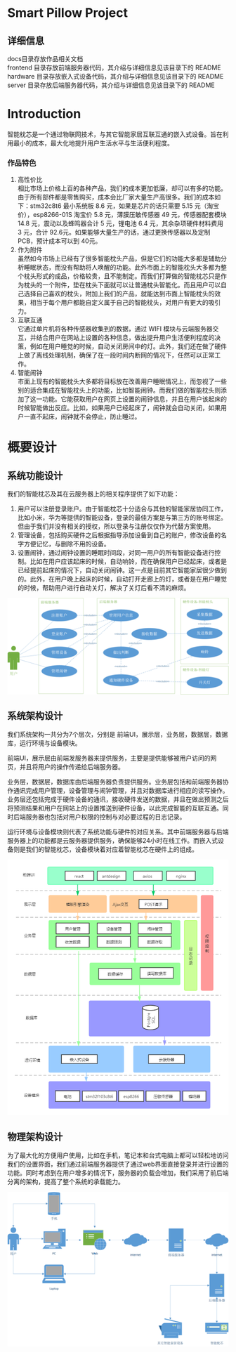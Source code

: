 # Smart Pillow Project
## 详细信息
docs目录存放作品相关文档  
frontend 目录存放前端服务器代码，其介绍与详细信息见该目录下的 README  
hardware 目录存放嵌入式设备代码，其介绍与详细信息见该目录下的 README  
server 目录存放后端服务器代码，其介绍与详细信息见该目录下的 README  

# Introduction
智能枕芯是一个通过物联网技术，与其它智能家居互联互通的嵌入式设备。旨在利用最小的成本，最大化地提升用户生活水平与生活便利程度。

### 作品特色
1. 高性价比  
相比市场上价格上百的各种产品，我们的成本更加低廉，却可以有多的功能。由于所有部件都是零售购买，成本会比厂家大量生产高很多。我们的成本如下：stm32c8t6 最小系统板 8.6 元，如果是芯片的话只需要 5.15 元（淘宝价），esp8266-01S 淘宝价 5.8 元，薄膜压敏传感器 49 元，传感器配套模块 14.8 元，震动以及蜂鸣器合计 5 元，锂电池 6.4 元，其余杂项硬件材料费用 3 元，合计 92.6元。如果能够大量生产的话，通过更换传感器以及定制 PCB，预计成本可以到 40元。
2. 作为附件  
虽然如今市场上已经有了很多智能枕头产品，但是它们的功能大多都是辅助分析睡眠状态，而没有帮助将人唤醒的功能。此外市面上的智能枕头大多都为整个枕头形式的成品，价格较贵，且不能制定。而我们打算做的智能枕芯只是作为枕头的一个附件，垫在枕头下面就可以让普通枕头智能化。而且用户可以自己选择自己喜欢的枕头，附加上我们的产品，就能达到市面上智能枕头的效果，相当于每个用户都能自定义属于自己的智能枕头，对用户有更大的吸引力。
3. 互联互通  
它通过单片机将各种传感器收集到的数据，通过 WIFI 模块与云端服务器交互，并结合用户在网站上设置的各种信息，做出提升用户生活便利程度的决策，例如在用户睡觉的时候，自动关闭房间中的灯。此外，我们还在做了硬件上做了离线处理机制，确保了在一段时间内断网的情况下，任然可以正常工作。
4. 智能闹钟  
市面上现有的智能枕头大多都将目标放在改善用户睡眠情况上，而忽视了一些别的适合集成在智能枕头上的功能，比如智能闹钟。而我们做的智能枕头则添加了这一功能。它能获取用户在网页上设置的闹钟信息，并且在用户该起床的时候智能做出反应。比如，如果用户已经起床了，闹钟就会自动关闭，如果用户一直不起床，闹钟就不会停止，防止睡过。

# 概要设计
## 系统功能设计
我们的智能枕芯及其在云服务器上的相关程序提供了如下功能：
1. 用户可以注册登录账户。由于智能枕芯十分适合与其他的智能家居协同工作，比如小米，华为等提供的智能设备，登录的最佳方案是与第三方的账号绑定。但由于我们并没有相关的授权，所以登录与注册仅仅作为代替方案使用。
2. 管理设备，包括购买硬件之后根据指导添加设备到自己的账户，修改设备的名字方便记忆，与删除不用的设备。
3. 设置闹钟，通过闹钟设置的睡眠时间段，对同一用户的所有智能设备进行控制。比如在用户应该起床的时候，自动响铃，而在确保用户已经起床，或者是已经提前起床的情况下，自动关闭闹钟。这一点是目前其它智能家居很少做到的。此外，在用户晚上起床的时候，自动打开走廊上的灯，或者是在用户睡觉的时候，帮助用户进行自动关灯，解决了关灯后看不清的麻烦。

![系统功能设计图](./docs/img/系统功能设计图.png)

## 系统架构设计
我们系统架构一共分为7个层次，分别是 前端UI，展示层，业务层，数据层，数据库，运行环境与设备模块。

前端UI，展示层由前端发服务器来提供服务，主要是提供能够被用户访问的网页，并且将用户的操作传递给后端服务器。

业务层，数据层，数据库由后端服务器负责提供服务。业务层包括和前端服务器协作通讯完成用户管理，设备管理与闹钟管理，并且对数据库进行相应的读写操作。业务层还包括完成于硬件设备的通讯，接收硬件发送的数据，并且在做出预测之后将预测结果和用户在网站上的设置推送到硬件设备，以此完成智能的互联互通。同时后端服务器也包括对用户权限的控制与对必要过程的日志记录。

运行环境与设备模块则代表了系统功能与硬件的对应关系。其中前端服务器与后端服务器上的功能都是云服务器提供服务，确保能够24小时在线工作。而嵌入式设备则是我们的智能枕芯，设备模块着对应着智能枕芯在硬件上的组成。

![系统架构设计图](./docs/img/系统架构设计图.png)

## 物理架构设计
为了最大化的方便用户使用，比如在手机，笔记本和台式电脑上都可以轻松地访问我们的设置界面，我们通过前端服务器提供了通过web界面直接登录并进行设置的功能。同时考虑到在用户增多的情况下，服务器的负载会增加，我们采用了前后端分离的架构，提高了整个系统的承载能力。

![物理架构设计图](./docs/img/物理架构设计图.png)
